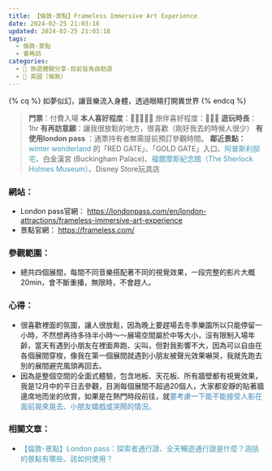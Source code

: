 ```yaml
---
title: 【倫敦-景點】Frameless Immersive Art Experience
date: 2024-02-25 21:03:18
updated: 2024-02-25 21:03:18
tags:
  - 倫敦-景點
  - 會再訪
categories: 
  - 🌴 旅遊體驗分享-目前皆為自助遊
  - 🥥 英國（倫敦） 
---
```

{% cq %} 如夢似幻，讓音樂流入身體，透過眼睛打開異世界 {% endcq %}
>**門票**：付費入場
>**本人喜好程度**：🌝🌝🌝🌝🌛  旅伴喜好程度：🌝🌝🌝
>**遊玩時長**：1hr
>**有再訪意願**：讓我很放鬆的地方，很喜歡（剛好我去的時候人很少）
>**有使用london pass** ：通票持有者無需提前預訂參觀時間。
>**鄰近景點：** <font color=#4599B6>winter wonderland</font> 的「RED GATE」、「GOLD GATE」入口、<font color=#4599B6>阿普斯利邸宅</font>、白金漢宮 (Buckingham Palace)、<font color=#4599B6>福爾摩斯紀念館（The Sherlock Holmes Museum）</font>、Disney Store玩具店

<!-- more -->
### 網站：
  + London pass官網：
  https://londonpass.com/en/london-attractions/frameless-immersive-art-experience
  + 景點官網：
  https://frameless.com/
### 參觀範圍： 
  + 總共四個展間，每間不同音樂搭配著不同的視覺效果，一段完整的影片大概20min，會不斷重播，無限時，不會趕人。
### 心得：
  + 很喜歡裡面的氛圍，讓人很放鬆，因為晚上要趕場去冬季樂園所以只能停留一小時，不然想再待多待半小時～～展場空間屬於中等大小，沒有限制入場年齡，當天有遇到小朋友在裡面奔跑、尖叫，但對我影響不大，因為可以自由在各個展間穿梭，像我在第一個展間就遇到小朋友被聲光效果嚇哭，我就先跑去別的展間避完風頭再回去。
  + 因為是整個空間的全面式體驗，包含地板、天花板、所有牆壁都有視覺效果，我是12月中的平日去參觀，目測每個展間不超過20個人，大家都安靜的貼著牆邊席地而坐的欣賞，如果是在熱門時段前往，就<font color=#4287B5>要考慮一下能不能接受人影在面前晃來晃去、小朋友嬉戲或哭鬧的情況。</font> 

### 相關文章：
+ <font color=#4599B6>【倫敦-景點】London pass：探索者通行證、全天暢遊通行證是什麼？涵括的景點有哪些、該如何使用？</font> 
